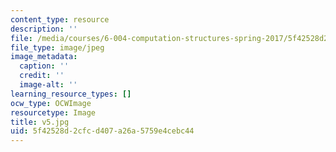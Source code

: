 ```yaml
---
content_type: resource
description: ''
file: /media/courses/6-004-computation-structures-spring-2017/5f42528d2cfcd407a26a5759e4cebc44_v5.jpg
file_type: image/jpeg
image_metadata:
  caption: ''
  credit: ''
  image-alt: ''
learning_resource_types: []
ocw_type: OCWImage
resourcetype: Image
title: v5.jpg
uid: 5f42528d-2cfc-d407-a26a-5759e4cebc44
---
```

